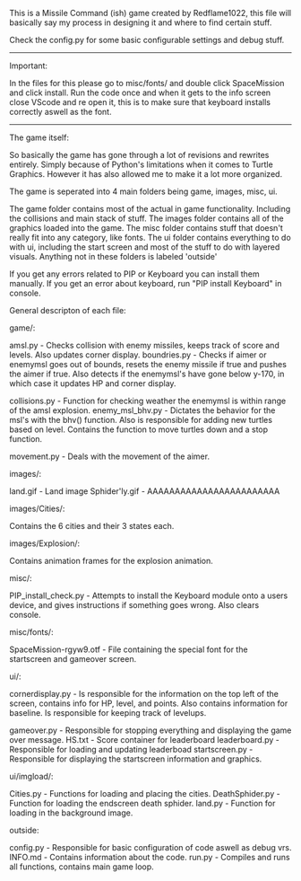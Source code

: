 This is a Missile Command (ish) game created by Redflame1022, this file will basically say my process in designing it and where to find certain stuff.

Check the config.py for some basic configurable settings and debug stuff.

--------------------------------------------------------------------------------------------------------------------------

Important:

In the files for this please go to misc/fonts/ and double click SpaceMission and click install. Run the code once and when it gets to the info screen close VScode and re open it, this is to make sure that keyboard installs correctly aswell as the font.

--------------------------------------------------------------------------------------------------------------------------

The game itself:

So basically the game has gone through a lot of revisions and rewrites entirely. Simply because of Python's limitations when it comes to Turtle Graphics.
However it has also allowed me to make it a lot more organized.

The game is seperated into 4 main folders being game, images, misc, ui.

The game folder contains most of the actual in game functionality. Including the collisions and main stack of stuff.
The images folder contains all of the graphics loaded into the game.
The misc folder contains stuff that doesn't really fit into any category, like fonts.
The ui folder contains everything to do with ui, including the start screen and most of the stuff to do with layered visuals.
Anything not in these folders is labeled 'outside'


If you get any errors related to PIP or Keyboard you can install them manually.
If you get an error about keyboard, run "PIP install Keyboard" in console.


General descripton of each file:


game/:

amsl.py - Checks collision with enemy missiles, keeps track of score and levels. Also updates corner display.
boundries.py - Checks if aimer or enemymsl goes out of bounds, resets the enemy missile if true and pushes the aimer if true. Also detects if the enemymsl's have gone below y-170, in which case it updates HP and corner display.

collisions.py - Function for checking weather the enemymsl is within range of the amsl explosion.
enemy_msl_bhv.py - Dictates the behavior for the msl's with the bhv() function. Also is responsible for adding new turtles based on level. Contains the function to move turtles down and a stop function.

movement.py - Deals with the movement of the aimer.


images/:

land.gif - Land image
Sphider'ly.gif - AAAAAAAAAAAAAAAAAAAAAAAA


images/Cities/:

Contains the 6 cities and their 3 states each.


images/Explosion/:

Contains animation frames for the explosion animation.


misc/:

PIP_install_check.py - Attempts to install the Keyboard module onto a users device, and gives instructions if something goes wrong. Also clears console.


misc/fonts/:

SpaceMission-rgyw9.otf - File containing the special font for the startscreen and gameover screen.


ui/:

cornerdisplay.py - Is responsible for the information on the top left of the screen, contains info for HP, level, and points. Also contains information for baseline. Is responsible for keeping track of levelups.

gameover.py - Responsible for stopping everything and displaying the game over message.
HS.txt - Score container for leaderboard
leaderboard.py - Responsible for loading and updating leaderboad
startscreen.py - Responsible for displaying the startscreen information and graphics.


ui/imgload/:

Cities.py - Functions for loading and placing the cities.
DeathSphider.py - Function for loading the endscreen death sphider.
land.py - Function for loading in the background image.


outside:

config.py - Responsible for basic configuration of code aswell as debug vrs.
INFO.md - Contains information about the code.
run.py - Compiles and runs all functions, contains main game loop.